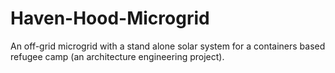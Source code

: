 # Haven-Hood-Microgrid
An off-grid microgrid with a stand alone solar system for a containers based refugee camp (an architecture engineering project). 
